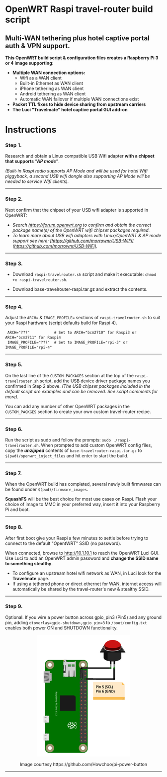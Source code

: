 # OpenWRT Raspi travel-router build script 
## Multi-WAN tethering plus hotel captive portal auth & VPN support.

**This OpenWRT build script & configuration files creates a Raspberry Pi 3 or 4 image supporting:**
 - **Multiple WAN connection options:**
   - Wifi as a WAN client
   - Built-in Ethernet as WAN client
   - iPhone tethering as WAN client
   - Android tethering as WAN client
   - Automatic WAN failover if multiple WAN connections exist
- **Packet TTL fixes to hide device sharing from upstream carriers**
- **The Luci "Travelmate" hotel captive portal GUI add-on** 


# Instructions
### **Step 1.** 

Research and obtain a Linux compatible USB Wifi adapter **with a chipset that supports _"AP mode"_**. 

_(Built-in Raspi radio supports AP Mode and will be used for hotel Wifi piggyback, a second USB wifi dongle also supporting AP Mode will be needed to service Wifi clients)._

---

### **Step 2.** 

Next confirm that the chipset of your USB wifi adapter is supported in OpenWRT: 

- _Search https://forum.openwrt.org to confirm and obtain the correct package name(s) of the OpenWRT wifi chipset packages required._
- _To learn more about USB wifi adapters with Linux/OpenWRT & AP mode support see here: [https://github.com/morrownr/USB-WiFi](https://github.com/morrownr/USB-WiFi)._

---

### **Step 3.** 
  -  Download `raspi-travelrouter.sh` script and make it executable: `chmod +x raspi-travelrouter.sh`. 
       
   - Download base-travelrouter-raspi.tar.gz and extract the contents.

---

### **Step 4.** 

Adjust the `ARCH=` & `IMAGE_PROFILE=` sections of `raspi-travelrouter.sh` to suit your Raspi hardware (script defaults build for Raspi 4).
   ```
    ARCH="???"           # Set to ARCH="bcm2710" for Raspi3 or ARCH="bcm2711" for Raspi4 
    IMAGE_PROFILE="???"  # Set to IMAGE_PROFILE="rpi-3" or IMAGE_PROFILE="rpi-4"
   ``` 
---

### **Step 5.** 

On the last line of the `CUSTOM_PACKAGES` section at the top of the `raspi-travelrouter.sh` script, add the USB device driver package names you confirmed in Step 2 above. _(The USB chipset packages included in the default script are examples and can be removed. See script comments for more)._ 

You can add any number of other OpenWRT packages in the `CUSTOM_PACKGES` section to create your own custom travel-router recipe.

---


### **Step 6.** 

Run the script as sudo and follow the prompts: `sudo ./raspi-travelrouter.sh`. When prompted to add custom OpenWRT config files, copy the _**unzipped**_ contents of `base-travelrouter-raspi.tar.gz` to  `$(pwd)/openwrt_inject_files` and hit enter to start the build. 

---

### **Step 7.** 

When the OpenWRT build has completed, several newly built firmwares can be found under `$(pwd)/firmware_images`. 

**SquashFS** will be the best choice for most use cases on Raspi. Flash your choice of image to MMC in your preferred way, insert it into your Raspberry Pi and boot.

---

### **Step 8.** 

After first boot give your Raspi a few minutes to settle before trying to connect to the default "OpentWRT" SSID (no password). 

When connected, browse to http://10.1.10.1 to reach the OpenWRT Luci GUI. Use Luci to add an OpenWRT admin password and **change the SSID name to something stealthy**. 

 - To configure an upstream hotel wifi network as WAN, in Luci look for the **Travelmate** page.
 - If using a tethered phone or direct ethernet for WAN, internet access will automatically be shared by the travel-router's new & stealthy SSID.

---

### **Step 9.** 

Optional. If you wire a power button across gpio_pin3 (Pin5) and any ground pin, adding `dtoverlay=gpio-shutdown,gpio_pin=3` to `/boot/config.txt` enables both power ON and SHUTDOWN functionality.

<p align="center">
  <img src="https://github.com/itiligent/OpenWRT-Raspi-TravelRouter/blob/main/RaspiPwrButton.PNG" alt="Screenshot" width="300">

<p align="center">
Image courtesy https://github.com/Howchoo/pi-power-button
</p>

---

